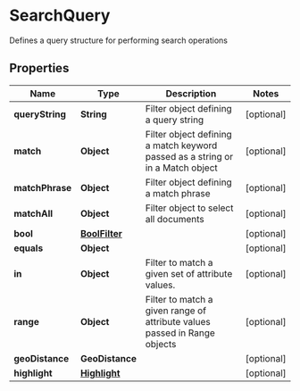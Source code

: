 

# SearchQuery

Defines a query structure for performing search operations

## Properties

| Name | Type | Description | Notes |
|------------ | ------------- | ------------- | -------------|
|**queryString** | **String** | Filter object defining a query string |  [optional] |
|**match** | **Object** | Filter object defining a match keyword passed as a string or in a Match object |  [optional] |
|**matchPhrase** | **Object** | Filter object defining a match phrase |  [optional] |
|**matchAll** | **Object** | Filter object to select all documents |  [optional] |
|**bool** | [**BoolFilter**](BoolFilter.md) |  |  [optional] |
|**equals** | **Object** |  |  [optional] |
|**in** | **Object** | Filter to match a given set of attribute values. |  [optional] |
|**range** | **Object** | Filter to match a given range of attribute values passed in Range objects |  [optional] |
|**geoDistance** | **GeoDistance** |  |  [optional] |
|**highlight** | [**Highlight**](Highlight.md) |  |  [optional] |



